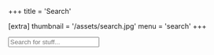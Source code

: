 +++
title = 'Search'

[extra]
thumbnail = '/assets/search.jpg'
menu = 'search'
+++

<div class="search-container">
  <input type="text" id="search-input" placeholder="Search for stuff...">
  <div class="search-results">
      <ul class="search-results-items">
      </ul>
  </div>
</div>

<script src="https://cdn.jsdelivr.net/npm/fuse.js@7.0.0"></script>
<script type="text/javascript" src="/scripts/search.js"></script>